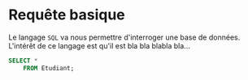 # Requête basique

Le langage `SQL` va nous permettre d'interroger une base de données. L'intérêt de ce langage est qu'il est bla bla blabla bla...

```sql
SELECT *
    FROM Etudiant;
```

